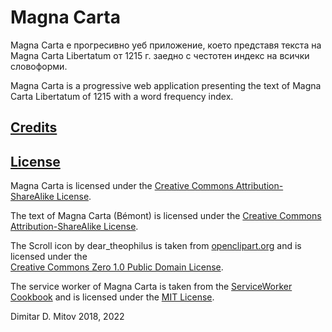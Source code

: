 # Magna Carta

Magna Carta е прогресивно уеб приложение, което представя текста на Magna Carta Libertatum от 1215 г. заедно с честотен индекс на всички словоформи.  

Magna Carta is a progressive web application presenting the text of Magna Carta Libertatum of 1215 with a word frequency index.  

## [Credits](./CREDITS.md)

## [License](./LICENSE.md)

Magna Carta is licensed under the [Creative Commons Attribution-ShareAlike License](https://creativecommons.org/licenses/by-sa/3.0/).  

The text of Magna Carta (Bémont) is licensed under the [Creative Commons Attribution-ShareAlike License](https://creativecommons.org/licenses/by-sa/3.0/).  

The Scroll icon by dear_theophilus is taken from [openclipart.org](openclipart.org) and is licensed under the  
[Creative Commons Zero 1.0 Public Domain License](https://creativecommons.org/publicdomain/zero/1.0/).  

The service worker of Magna Carta is taken from the [ServiceWorker Cookbook](https://serviceworke.rs/) and is licensed under the [MIT License](https://github.com/mozilla/serviceworker-cookbook/blob/master/LICENSE).  

Dimitar D. Mitov 2018, 2022  

